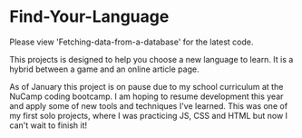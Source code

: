 # Find-Your-Language
Please view 'Fetching-data-from-a-database' for the latest code.

This projects is designed to help you choose a new language to learn. It is a hybrid between a game and an online article page.

As of January this project is on pause due to my school curriculum at the NuCamp coding bootcamp. I am hoping to resume development this year and apply some of new tools and techniques I've learned. This was one of my first solo projects, where I was practicing JS, CSS and HTML but now I can't wait to finish it!


